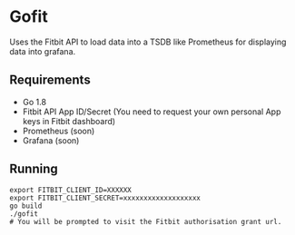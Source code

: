 # Gofit

Uses the Fitbit API to load data into a TSDB like Prometheus for displaying
data into grafana.

## Requirements
* Go 1.8
* Fitbit API App ID/Secret (You need to request your own personal App keys in Fitbit dashboard)
* Prometheus (soon)
* Grafana (soon)

## Running

    export FITBIT_CLIENT_ID=XXXXXX
    export FITBIT_CLIENT_SECRET=xxxxxxxxxxxxxxxxxxx
    go build
    ./gofit
    # You will be prompted to visit the Fitbit authorisation grant url.